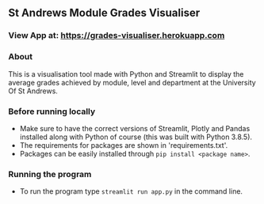 ## St Andrews Module Grades Visualiser
### View App at:  https://grades-visualiser.herokuapp.com

### About

This is a visualisation tool made with Python and Streamlit to display the average 
grades achieved by module, level and department at the University Of St Andrews.


### Before running locally

* Make sure to have the correct versions of Streamlit, Plotly and Pandas installed along with Python
  of course (this was built with Python 3.8.5).
* The requirements for packages are shown in 'requirements.txt'.
* Packages can be easily installed through `pip install <package name>`.

### Running the program

* To run the program type `streamlit run app.py` in the command line.
